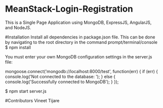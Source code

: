 # MeanStack-Login-Registration
This is a Single Page Application using MongoDB, ExpressJS, AngularJS, and NodeJS.


#Installation
Install all dependencies in package.json file. This can be done by navigating to the root directory in the command prompt/terminal/console
$ npm install


You must enter your own MongoDB configuration settings in the server.js file:

mongoose.connect('mongodb://localhost:8000/test', function(err) {
    if (err) {
        console.log('Not connected to the database: ');
    } else {
        console.log('Successfully connected to MongoDB');
    }
});

$ npm start server.js

#Contributors
Vineet Tijare
